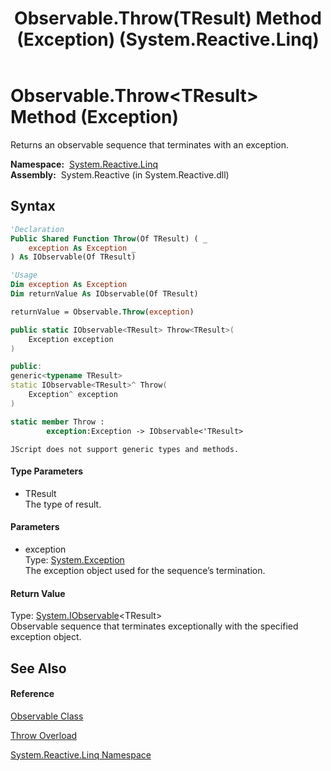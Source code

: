 ﻿---
title: Observable.Throw(TResult) Method (Exception) (System.Reactive.Linq)
TOCTitle: Throw(TResult) Method (Exception)
ms:assetid: M:System.Reactive.Linq.Observable.Throw``1(System.Exception)
ms:mtpsurl: https://msdn.microsoft.com/en-us/library/Hh244299(v=VS.103)
ms:contentKeyID: 36069934
ms.date: 06/28/2011
mtps_version: v=VS.103
dev_langs:
- vb
- csharp
- c++
- fsharp
- jscript
---

# Observable.Throw\<TResult\> Method (Exception)

Returns an observable sequence that terminates with an exception.

**Namespace:**  [System.Reactive.Linq](hh211929\(v=vs.103\).md)  
**Assembly:**  System.Reactive (in System.Reactive.dll)

## Syntax

``` vb
'Declaration
Public Shared Function Throw(Of TResult) ( _
    exception As Exception _
) As IObservable(Of TResult)
```

``` vb
'Usage
Dim exception As Exception
Dim returnValue As IObservable(Of TResult)

returnValue = Observable.Throw(exception)
```

``` csharp
public static IObservable<TResult> Throw<TResult>(
    Exception exception
)
```

``` c++
public:
generic<typename TResult>
static IObservable<TResult>^ Throw(
    Exception^ exception
)
```

``` fsharp
static member Throw : 
        exception:Exception -> IObservable<'TResult> 
```

``` jscript
JScript does not support generic types and methods.
```

#### Type Parameters

  - TResult  
    The type of result.

#### Parameters

  - exception  
    Type: [System.Exception](https://msdn.microsoft.com/en-us/library/c18k6c59)  
    The exception object used for the sequence’s termination.  

#### Return Value

Type: [System.IObservable](https://msdn.microsoft.com/en-us/library/Dd990377)\<TResult\>  
Observable sequence that terminates exceptionally with the specified exception object.  

## See Also

#### Reference

[Observable Class](hh244252\(v=vs.103\).md)

[Throw Overload](hh229077\(v=vs.103\).md)

[System.Reactive.Linq Namespace](hh211929\(v=vs.103\).md)

